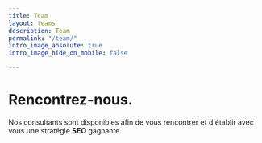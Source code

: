 ```yaml
---
title: Team
layout: teams
description: Team
permalink: "/team/"
intro_image_absolute: true
intro_image_hide_on_mobile: false

---
```

# Rencontrez-nous.

Nos consultants sont disponibles afin de vous rencontrer et d'établir avec vous une stratégie **SEO** gagnante.
